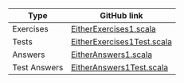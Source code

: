 | Type         | GitHub link |
|--------------|-------------|
| Exercises    |     [EitherExercises1.scala](https://github.com/fp-tower/foundations/blob/master/exercises/src/main/scala/exercises/errorhandling/either/EitherExercises1.scala)       |
| Tests        | [EitherExercises1Test.scala](https://github.com/fp-tower/foundations/blob/master/exercises/src/test/scala/exercises/errorhandling/either/EitherExercises1Test.scala)   |
| Answers      |       [EitherAnswers1.scala](https://github.com/fp-tower/foundations/blob/master/answers/src/main/scala/answers/errorhandling/either/OptionAnswers1.scala)     |
| Test Answers |   [EitherAnswers1Test.scala](https://github.com/fp-tower/foundations/blob/master/answers/src/test/scala/answers/errorhandling/either/OptionAnswers1Test.scala) |